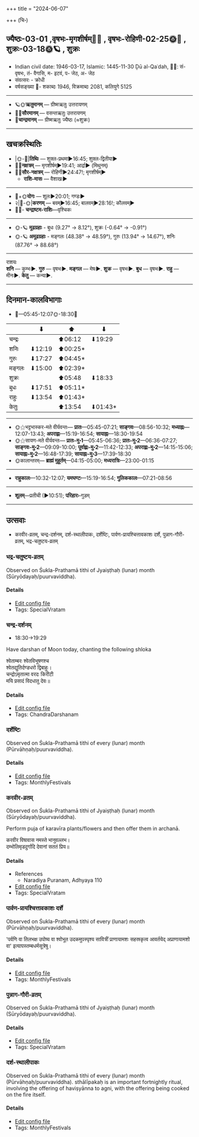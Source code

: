 +++
title = "2024-06-07"

+++
(चि॰)
## ज्यैष्ठः-03-01  ,वृषभः-मृगशीर्षम्🌛🌌  ,  वृषभः-रोहिणी-02-25🌞🌌  ,  शुक्रः-03-18🌞🪐  , शुक्रः
- Indian civil date: 1946-03-17, Islamic: 1445-11-30 Ḏū al-Qaʿdah, 🌌🌞: सं- वृषभः, तं- वैगासि, म- इटवं, प- जेठ, अ- जेठ
- संवत्सरः - क्रोधी
- वर्षसङ्ख्या 🌛- शकाब्दः 1946, विक्रमाब्दः 2081, कलियुगे 5125
___________________
- 🪐🌞**ऋतुमानम्** — ग्रीष्मऋतुः उत्तरायणम्
- 🌌🌞**सौरमानम्** — वसन्तऋतुः उत्तरायणम्
- 🌛**चान्द्रमानम्** — ग्रीष्मऋतुः ज्यैष्ठः (≈शुक्रः)
___________________


## खचक्रस्थितिः
- |🌞-🌛|**तिथिः** — शुक्ल-प्रथमा►16:45; शुक्ल-द्वितीया►  
- 🌌🌛**नक्षत्रम्** — मृगशीर्षम्►19:41; आर्द्रा► (मिथुनम्)  
- 🌌🌞**सौर-नक्षत्रम्** — रोहिणी►24:47!; मृगशीर्षम्►  
  - **राशि-मासः** — वैशाखः► 
___________________
- 🌛+🌞**योगः** — शूलः►20:01; गण्डः►  
- २|🌛-🌞|**करणम्** — बवम्►16:45; बालवम्►28:16!; कौलवम्►  
- 🌌🌛- **चन्द्राष्टम-राशिः**—वृश्चिकः  
___________________
- 🌞-🪐 **मूढग्रहाः** - बुधः (9.27° → 8.12°), शुक्रः (-0.64° → -0.91°)
- 🌞-🪐 **अमूढग्रहाः** - मङ्गलः (48.38° → 48.59°), गुरुः (13.94° → 14.67°), शनिः (87.76° → 88.68°)
___________________
राशयः  
**शनि** — कुम्भः►. **गुरु** — वृषभः►. **मङ्गल** — मेषः►. **शुक्र** — वृषभः►. **बुध** — वृषभः►. **राहु** — मीनः►. **केतु** — कन्या►. 
___________________


## दिनमान-कालविभागाः
- 🌅—05:45-12:07🌞-18:30🌇  

|      |⬇     |⬆     |⬇     |
|------|-----|-----|------|
|चन्द्रः|     |⬆06:12 |⬇19:29 |
|शनिः   |⬇12:19 |⬆00:25*|     |
|गुरुः  |⬇17:27 |⬆04:45*|     |
|मङ्गलः |⬇15:00 |⬆02:39*|     |
|शुक्रः |     |⬆05:48 |⬇18:33 |
|बुधः   |⬇17:51 |⬆05:11*|     |
|राहुः  |⬇13:54 |⬆01:43*|     |
|केतुः  |     |⬆13:54 |⬇01:43*|
___________________
- 🌞⚝भट्टभास्कर-मते वीर्यवन्तः— **प्रातः**—05:45-07:21; **साङ्गवः**—08:56-10:32; **मध्याह्नः**—12:07-13:43; **अपराह्णः**—15:19-16:54; **सायाह्नः**—18:30-19:54  
- 🌞⚝सायण-मते वीर्यवन्तः— **प्रातः-मु॰1**—05:45-06:36; **प्रातः-मु॰2**—06:36-07:27; **साङ्गवः-मु॰2**—09:09-10:00; **पूर्वाह्णः-मु॰2**—11:42-12:33; **अपराह्णः-मु॰2**—14:15-15:06; **सायाह्नः-मु॰2**—16:48-17:39; **सायाह्नः-मु॰3**—17:39-18:30  
- 🌞कालान्तरम्— **ब्राह्मं मुहूर्तम्**—04:15-05:00; **मध्यरात्रिः**—23:00-01:15  
___________________
- **राहुकालः**—10:32-12:07; **यमघण्टः**—15:19-16:54; **गुलिककालः**—07:21-08:56  
___________________
- **शूलम्**—प्रतीची (►10:51); **परिहारः**–गुडम्  
___________________

## उत्सवाः
- करवीर-व्रतम्, चन्द्र-दर्शनम्, दर्श-स्थालीपाकः, दर्शेष्टिः, पार्वण-प्रायश्चित्तावकाशः दर्शे, पुन्नाग-गौरी-व्रतम्, भद्र-चतुष्टय-व्रतम्
### भद्र-चतुष्टय-व्रतम्

Observed on Śukla-Prathamā tithi of Jyaiṣṭhaḥ (lunar) month (Sūryōdayaḥ/puurvaviddha). 



#### Details
- [Edit config file](https://github.com/jyotisham/adyatithi/blob/master/general/lunar_month/tithi/03/01/bhadra-catuSTaya-vratam.toml)
- Tags: SpecialVratam


### चन्द्र-दर्शनम्
- 18:30→19:29



Have darshan of Moon today, chanting the following shloka

श्वेताम्बरः श्वेतविभूषणश्च  
श्वेतद्युतिर्दण्डधरो द्विबाहुः।  
चन्द्रोऽमृतात्मा वरदः किरीटी  
मयि प्रसादं विदधातु देवः॥



#### Details
- [Edit config file](https://github.com/jyotisham/adyatithi/blob/master/devatA/graha/description_only/candra-darzanam.toml)
- Tags: ChandraDarshanam


### दर्शेष्टिः



Observed on Śukla-Prathamā tithi of every (lunar) month (Pūrvāhṇaḥ/puurvaviddha).

#### Details
- [Edit config file](https://github.com/jyotisham/adyatithi/blob/master/gRhya/general/description_only/darsheShTiH.toml)
- Tags: MonthlyFestivals


### करवीर-व्रतम्

Observed on Śukla-Prathamā tithi of Jyaiṣṭhaḥ (lunar) month (Sūryōdayaḥ/puurvaviddha). 

Perform puja of karavīra plants/flowers and then offer them in archanā.

करवीर विषावास नमस्ते भानुवल्लभ।  
दम्भोलिमृडदुर्गादि देवानां सततं प्रिय॥



#### Details
- References
  - Naradiya Puranam, Adhyaya 110
- [Edit config file](https://github.com/jyotisham/adyatithi/blob/master/general/lunar_month/tithi/03/01/karavIra-vratam.toml)
- Tags: SpecialVratam


### पार्वण-प्रायश्चित्तावकाशः दर्शे

Observed on Śukla-Prathamā tithi of every (lunar) month (Pūrvāhṇaḥ/puurvaviddha). 

'पर्वणि वा तिलभक्ष उपोष्य वा श्वोभूत उदकमुपस्पृश्य सावित्रीं प्राणायामशः सहस्रकृत्व आवर्तयेद् अप्राणायामशो वा' इत्यापस्तम्बधर्मसूत्रेषु।

#### Details
- [Edit config file](https://github.com/jyotisham/adyatithi/blob/master/gRhya/Apastamba/lunar_month/tithi/00/01/pArvaNa-prAyashcittAvakAshaH_1.toml)
- Tags: MonthlyFestivals


### पुन्नाग-गौरी-व्रतम्

Observed on Śukla-Prathamā tithi of Jyaiṣṭhaḥ (lunar) month (Sūryōdayaḥ/puurvaviddha). 



#### Details
- [Edit config file](https://github.com/jyotisham/adyatithi/blob/master/devatA/umA/lunar_month/tithi/03/01/punnAga-gaurI-vratam.toml)
- Tags: SpecialVratam


### दर्श-स्थालीपाकः



Observed on Śukla-Prathamā tithi of every (lunar) month (Pūrvāhṇaḥ/puurvaviddha). sthālīpakaḥ is an important fortnightly ritual, involving the offering of haviṣyānna to agni, with the offering being cooked on the fire itself.

#### Details
- [Edit config file](https://github.com/jyotisham/adyatithi/blob/master/gRhya/general/description_only/sthAlIpAkaH_1.toml)
- Tags: MonthlyFestivals


